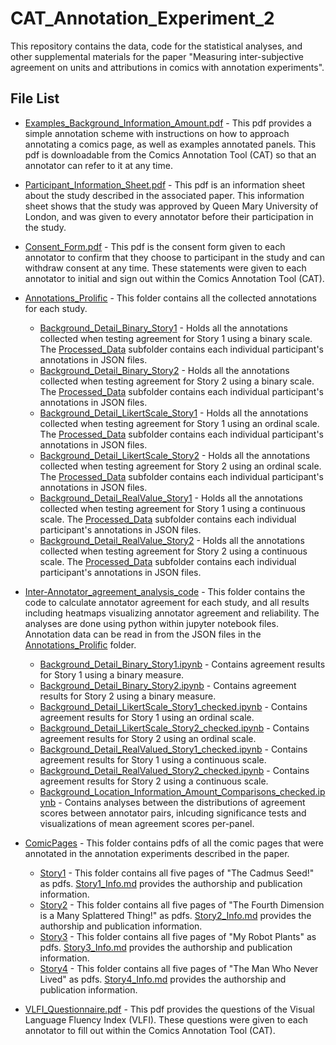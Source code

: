 # CAT_Annotation_Experiment_2

This repository contains the data, code for the statistical analyses, and other supplemental materials for the paper "Measuring inter-subjective agreement on units and attributions in comics with annotation experiments".

## File List


* [Examples_Background_Information_Amount.pdf](Examples_Background_Information_Amount.pdf) - This pdf provides a simple annotation scheme with instructions on how to approach annotating a comics page, as well as examples annotated panels. This pdf is downloadable from the Comics Annotation Tool (CAT) so that an annotator can refer to it at any time.

* [Participant_Information_Sheet.pdf](Participant_Information_Sheet.pdf) - This pdf is an information sheet about the study described in the associated paper. This information sheet shows that the study was approved by Queen Mary University of London, and was given to every annotator before their participation in the study.

* [Consent_Form.pdf](Consent_Form.pdf) - This pdf is the consent form given to each annotator to confirm that they choose to participant in the study and can withdraw consent at any time. These statements were given to each annotator to initial and sign out within the Comics Annotation Tool (CAT).

* [Annotations_Prolific](Annotations_Prolific) - This folder contains all the collected annotations for each study.
  
  * [Background_Detail_Binary_Story1](Background_Detail_Binary_Story1) - Holds all the annotations collected when testing agreement for Story 1 using a binary scale. The [Processed_Data](Processed_Data) subfolder contains each individual participant's annotations in JSON files. 
  * [Background_Detail_Binary_Story2](Background_Detail_Binary_Story2) - Holds all the annotations collected when testing agreement for Story 2 using a binary scale. The [Processed_Data](Processed_Data) subfolder contains each individual participant's annotations in JSON files.
  * [Background_Detail_LikertScale_Story1](Background_Detail_LikertScale_Story1) - Holds all the annotations collected when testing agreement for Story 1 using an ordinal scale. The [Processed_Data](Processed_Data) subfolder contains each individual participant's annotations in JSON files.
  * [Background_Detail_LikertScale_Story2](Background_Detail_LikertScale_Story2) - Holds all the annotations collected when testing agreement for Story 2 using an ordinal scale. The [Processed_Data](Processed_Data) subfolder contains each individual participant's annotations in JSON files.
  * [Background_Detail_RealValue_Story1](Background_Detail_RealValue_Story1) - Holds all the annotations collected when testing agreement for Story 1 using a continuous scale. The [Processed_Data](Processed_Data) subfolder contains each individual participant's annotations in JSON files.
  * [Background_Detail_RealValue_Story2](Background_Detail_RealValue_Story2) - Holds all the annotations collected when testing agreement for Story 2 using a continuous scale. The [Processed_Data](Processed_Data) subfolder contains each individual participant's annotations in JSON files.
 
* [Inter-Annotator_agreement_analysis_code](Inter-Annotator_agreement_analysis_code) - This folder contains the code to calculate annotator agreement for each study, and all results including heatmaps visualizing annotator agreement and reliability. The analyses are done using python within jupyter notebook files. Annotation data can be read in from the JSON files in the [Annotations_Prolific](Annotations_Prolific) folder. 

  * [Background_Detail_Binary_Story1.ipynb](Background_Detail_Binary_Story1.ipynb) - Contains agreement results for Story 1 using a binary measure.
  * [Background_Detail_Binary_Story2.ipynb](Background_Detail_Binary_Story2.ipynb) - Contains agreement results for Story 2 using a binary measure.
  * [Background_Detail_LikertScale_Story1_checked.ipynb](Background_Detail_LikertScale_Story1_checked.ipynb) - Contains agreement results for Story 1 using an ordinal scale.
  * [Background_Detail_LikertScale_Story2_checked.ipynb](Background_Detail_LikertScale_Story2_checked.ipynb) - Contains agreement results for Story 2 using an ordinal scale.
  * [Background_Detail_RealValued_Story1_checked.ipynb](Background_Detail_RealValued_Story1_checked.ipynb) - Contains agreement results for Story 1 using a continuous scale.
  * [Background_Detail_RealValued_Story2_checked.ipynb](Background_Detail_RealValued_Story2_checked.ipynb) - Contains agreement results for Story 2 using a continuous scale.
  * [Background_Location_Information_Amount_Comparisons_checked.ipynb](Background_Location_Information_Amount_Comparisons_checked.ipynb) - Contains analyses between the distributions of agreement scores between annotator pairs, inlcuding significance tests and visualizations of mean agreement scores per-panel. 

* [ComicPages](ComicPages) - This folder contains pdfs of all the comic pages that were annotated in the annotation experiments described in the paper. 

  * [Story1](ComicPages/Story1) - This folder contains all five pages of "The Cadmus Seed!" as pdfs. [Story1_Info.md](ComicPages/Story1/Story1_Info.md) provides the authorship and publication information. 
  * [Story2](ComicPages/Story2) - This folder contains all five pages of "The Fourth Dimension is a Many Splattered Thing!" as pdfs. [Story2_Info.md](ComicPages/Story2/Story2_Info.md) provides the authorship and publication information.
  * [Story3](ComicPages/Story3) - This folder contains all five pages of "My Robot Plants" as pdfs. [Story3_Info.md](ComicPages/Story3/Story3_Info.md) provides the authorship and publication information.
  * [Story4](ComicPages/Story4) - This folder contains all five pages of "The Man Who Never Lived" as pdfs. [Story4_Info.md](ComicPages/Story4/Story4_Info.md) provides the authorship and publication information.

* [VLFI_Questionnaire.pdf](VLFI_Questionnaire.pdf) - This pdf provides the questions of the Visual Language Fluency Index (VLFI). These questions were given to each annotator to fill out within the Comics Annotation Tool (CAT).  






